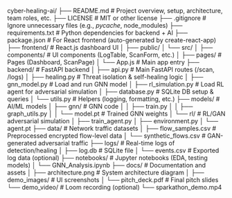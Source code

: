 cyber-healing-ai/
├── README.md                 # Project overview, setup, architecture, team roles, etc.
├── LICENSE                   # MIT or other license
├── .gitignore                # Ignore unnecessary files (e.g., _pycache_, node_modules)
├── requirements.txt          # Python dependencies for backend + AI
├── package.json              # For React frontend (auto-generated by create-react-app)
├── frontend/                 # React.js dashboard UI
│   ├── public/
│   └── src/
│       ├── components/       # UI components (LogTable, ScanForm, etc.)
│       ├── pages/            # Pages (Dashboard, ScanPage)
│       └── App.js            # Main app entry
├── backend/                  # FastAPI backend
│   ├── api.py                # Main FastAPI routes (/scan, /logs)
│   ├── healing.py            # Threat isolation & self-healing logic
│   ├── gnn_model.py          # Load and run GNN model
│   ├── rl_simulation.py      # Load RL agent for adversarial simulation
│   ├── database.py           # SQLite DB setup & queries
│   └── utils.py              # Helpers (logging, formatting, etc.)
├── models/                   # AI/ML models
│   ├── gnn/                  # GNN code
│   │   ├── train.py
│   │   ├── graph_utils.py
│   │   └── model.pt          # Trained GNN weights
│   └── rl/                   # RL/GAN adversarial simulation
│       ├── train_agent.py
│       ├── environment.py
│       └── agent.pt
├── data/                     # Network traffic datasets
│   ├── flow_samples.csv      # Preprocessed encrypted flow-level data
│   └── synthetic_flows.csv   # GAN-generated adversarial traffic
├── logs/                     # Real-time logs of detection/healing
│   ├── log.db                # SQLite file
│   └── events.csv            # Exported log data (optional)
├── notebooks/                # Jupyter notebooks (EDA, testing models)
│   └── GNN_Analysis.ipynb
├── docs/                     # Documentation and assets
│   ├── architecture.png      # System architecture diagram
│   ├── demo_images/          # UI screenshots
│   └── pitch_deck.pdf        # Final pitch slides
└── demo_video/               # Loom recording (optional)
    └── sparkathon_demo.mp4

